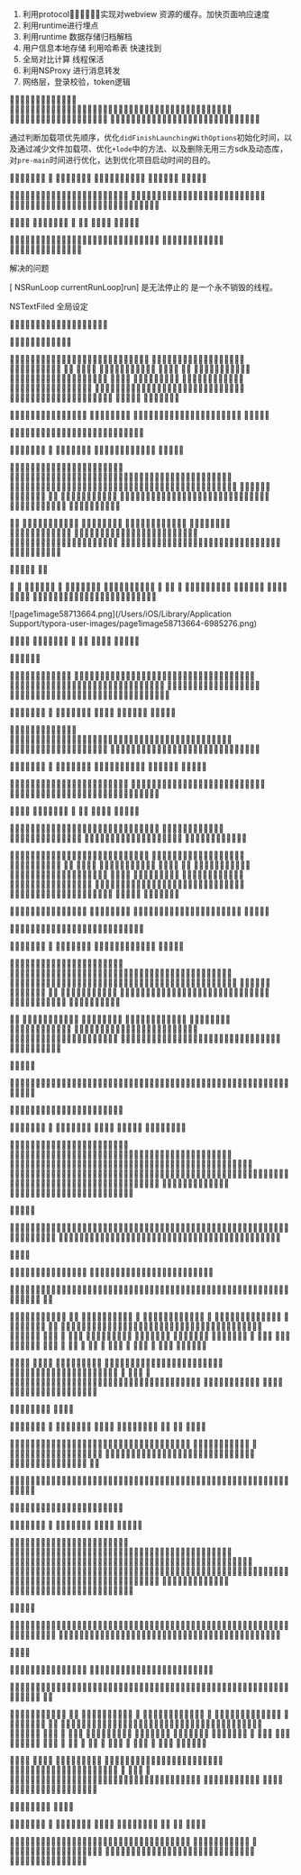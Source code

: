 1. 利用protocol􏰮􏱂􏱃􏰇􏱄􏱅实现对webview 资源的缓存。加快页面响应速度
2. 利用runtime进行埋点
3. 利用runtime 数据存储归档解档
4. 用户信息本地存储 利用哈希表  快速找到
5. 全局对比计算  线程保活
6. 利用NSProxy 进行消息转发
7. 网络层，登录校验，token逻辑

􏰋􏱈􏱌􏱍􏲏􏲐􏲑􏲒􏲓􏱖􏱠􏱡􏰣 􏰍􏱈􏱕􏱖􏲔􏱔􏱙􏱚􏱻􏲕􏲖􏱝􏲅􏲆􏱟􏱞􏱝􏱌􏱍􏲗􏲘􏱠􏱡􏲙􏱻􏲚􏲛􏲜􏲝􏱝􏲞􏲟􏱗􏱘􏱙􏱚􏱭􏱫􏲠􏲁􏲡􏲢􏰣 􏰧􏱈􏱌􏱍􏲏􏲐􏲑􏲣􏲤􏲥􏲦􏱾􏲠􏲁􏲧􏲨􏱠􏱡􏰣 􏰅􏱈􏱌􏱍􏲏􏲐􏲑􏲩􏲪􏲫􏲬􏱈􏲭􏲮􏱈􏱪􏲯􏲙􏲰􏱈􏲦􏱾􏱗􏱘􏲱􏲲􏲧􏲨􏰣 

通过判断加载项优先顺序，优化`didFinishLaunchingWithOptions`初始化时间，以及通过减少文件加载项、优化`+lode`中的方法、以及删除无用三方sdk及动态库，对`pre-main`时间进行优化，达到优化项目启动时间的目的。

􏰍􏰪􏰋􏰅􏰻􏰪􏰌 􏰖 􏰍􏰪􏰋􏰶􏰻􏰪􏰌 􏰔􏰕􏲳􏲴􏲵􏲶􏲷􏲸􏲹􏲺 􏰮􏱂􏱃􏰇􏱄􏱅 􏰇􏰈􏱆􏱇􏰦 

􏰋􏱈􏲻􏱓􏰮􏱂􏱃􏱠􏱡􏱝􏲞􏲟􏱗􏱘􏱙􏱚􏱭􏱫􏲠􏲁􏲡􏲢􏰣 􏰍􏱈􏲼􏱕􏱖􏲔􏱔􏱙􏱚􏱻􏲕􏲖􏱝􏱌􏱍􏲗􏲘􏱠􏱡􏲙􏱻􏲚􏲛􏲜􏲝􏰣 􏰧􏱈􏱌􏱍􏲽􏲾􏲿􏳀􏲩􏲪􏲫􏲬􏱈􏳁􏳂􏲙􏲰􏱈􏲭􏲮􏱿􏰔􏲦􏱾􏳃􏲾􏲧􏲨􏰣 

􏳄􏳅􏰉􏰊
 􏰍􏰪􏰋􏰩􏰻􏰋􏰋 􏰖 􏰼􏰽 􏰾􏰿􏱀􏱁 􏳆􏳇􏱆􏱇􏰦 

􏰋􏱈􏱿􏰔􏱊􏱋􏱮􏱯􏱝􏱧􏱊􏱋􏱊􏱋􏱭􏱫􏳈􏳉􏱿􏰔􏱝􏳊􏱱􏳋􏲡􏱮􏱯􏰣􏳌 􏲭􏲮􏱈􏲩􏲪􏲫􏲬􏱈􏱡􏳍􏳎􏰣 􏰍􏱈􏱷􏱸􏱹􏱺􏱻􏱼􏱽􏲦􏱾􏱿􏰔􏰣

解决的问题

[ NSRunLoop currentRunLoop]run] 是无法停止的  是一个永不销毁的线程。

NSTextFiled 全局设定

 􏰧􏱈􏱼􏱽􏳏􏳐􏲦􏱾􏲡􏳐􏱝􏳑􏳒􏳓􏰝􏳔􏰾􏳎􏰣

 􏰅􏱈􏱖􏳕􏰎􏱭􏱫􏳖􏰰􏳗􏳘􏰣 

􏰎􏱈􏳙􏳚􏲩􏲪􏳛􏲲􏲧􏳜􏱝􏳝􏳞􏳑􏲙􏱹􏱞􏲦􏱾􏳟􏰒􏱮􏱯􏳠􏳡􏲈􏰣
 􏰶􏱈􏳙􏳚􏳢􏳣􏳤􏳥􏱈􏱿􏰔􏳦􏳧􏳨􏳩􏳈􏳉􏰣
 􏰩􏱈􏳪􏳫􏰮􏳬􏰳􏰹􏳭􏳮 􏳯􏰣
 􏳰􏱈􏳱􏳲 􏳳􏳴􏳵􏳶􏳷􏳸􏳹􏳺􏳴􏳶􏳵 􏳻􏳺􏳼􏳽 􏲦􏱾 􏳾􏳿􏳿􏴀􏴁􏳼􏳶􏴂􏴀􏳴􏳵 􏴃􏴄􏱊􏱋􏲙􏱻􏴅􏴆􏴇􏴈􏱝􏲼􏲗􏲘􏰣􏲦􏱾􏲞􏲟 􏴉􏴀􏳷􏳺 􏳾􏳴􏴂􏳹􏳼􏳶􏴂􏴀􏳴 􏳋􏲡􏲮􏲏􏲫􏴊􏲈􏱭􏱫􏱿􏰔􏰣 􏰌􏱈􏴋􏴌􏴍􏴎􏳚􏴏􏱊􏱿􏴐􏴑􏴒􏱝􏱿􏰔 􏴓􏴂􏴓􏴔􏴂􏳴􏴂􏳵􏴕􏳻􏳼􏳸􏳴􏴁􏴕􏴂􏳴􏴖􏰩􏴂􏳶􏴕􏰻􏴗􏳶􏴂􏴀􏳴􏳵 􏴘􏴙􏰔􏴚􏴛􏱝􏲦􏱾􏴋􏴌􏴜􏴝􏴞􏱺􏳚􏴏􏱊􏱈􏱿􏰔 􏴟􏳿􏴀􏴓􏳺 􏲙􏱻􏳝􏴠􏱈􏲦􏱾 

􏴡􏴢􏴣􏳲􏴤􏳝􏰰􏴥􏴦􏱾􏱐􏴧􏴨􏱝􏱧 􏴗􏳷􏳺􏴩􏳹􏳼􏴂􏳴 􏴚􏴛􏱭􏱫􏱿􏰔􏱝􏴪􏴫􏱿􏰔􏱊􏱋􏴬􏱐􏴚􏴛􏱻􏱋􏱻􏰣 􏳄􏳅􏴭􏴮􏰦 

􏱨􏱩􏱪􏱫􏰖􏴯􏲔􏱻􏱗􏲔􏴰􏱨􏴱􏰆􏴲􏳻􏴳􏴴􏳬􏰍􏳬􏲲􏱪􏳎􏱗􏱘 

􏰍􏰪􏰋􏰶􏰻􏰪􏰌 􏰖 􏰍􏰪􏰋􏰩􏰻􏰋􏰋 􏴵􏴶􏴷􏰖􏴸􏴹􏴺􏴻􏴼􏳚􏴽􏴾 􏳆􏳇􏱆􏱇􏰦 

􏰋􏱈􏴿􏳒􏲏􏲐􏲑􏱊􏱋􏲥􏱱􏱻􏲒􏲓􏱝􏵀􏵁􏱊􏱋􏱳􏱴􏰣 􏰍􏱈􏵂􏵁􏴿􏳒􏲏􏲐􏵃􏴷􏳲􏵄􏵅􏵆􏲧􏲨􏱝􏱌􏱍􏲏􏲐􏲑􏲭􏲮􏱈􏱪􏲯􏲙􏲰􏱈􏱗􏱘􏲱􏲲􏲦􏱾􏲩􏲪􏲫􏲬􏲧􏲨􏰣 􏰧􏱈􏳱􏳲􏲡􏳐􏱈􏵇􏵈􏳎􏳝􏵉􏱧􏱮􏱯􏱭􏱫􏱼􏱽􏱝􏳟􏰒􏱮􏱯􏱻􏵊􏵋􏲈􏱝􏳟􏰒􏱮􏱯􏳠􏳡􏲈􏱝􏲦􏱾􏵌􏱙􏳚􏴏􏰣
 􏰅􏱈􏴋􏴌􏵍􏵎 􏳷􏳸􏳴􏳶􏴂􏳹􏳺 􏱝􏱧 􏰎􏳳􏰅􏳼􏵏􏳿􏳺􏰶􏴂􏳺􏵐 􏲙􏱻􏴅􏵑􏱭􏱫􏵌􏱙􏳚􏴏􏰣􏲦􏱾􏱧􏰸􏳮􏰯􏰯􏴅􏵑􏱭􏱫􏵒􏴆􏰣􏵓􏴪􏴫􏱧 􏰎􏳳􏰅􏳼􏵏􏳿􏳺􏰶􏴂􏳺􏵐 􏱻􏵔􏱐􏴚􏲫􏴊􏲈􏱭􏱫􏱿 

􏰔􏰣
 􏰎􏱈􏳱􏳲􏲄􏳡􏱐􏵕􏱝􏴿􏳒 􏰎􏳳􏰅􏳼􏵏􏵏􏳼􏳷 􏵖􏵗􏲫􏱐􏱻􏵘􏵙􏰣􏲦􏱾􏴋􏴌 􏰎􏳳􏵚􏳺􏵛􏴂􏳺􏳷 􏵜􏳍􏵝􏵞􏵟􏱝􏲦􏱾􏵠􏵡􏵟􏰣 􏰶􏱈􏴋􏴌􏵢􏵣􏵤􏵥􏲺􏵦􏵧􏱞􏵜􏳍􏵨􏵩􏵪􏵫􏱚􏵬􏵭􏵅􏵆􏰣 􏰩􏱈􏳑􏳒􏵮􏵥􏵯􏵰􏱈􏵯􏵰􏲽􏵯􏵰􏱈􏳓􏰝􏲡􏰕􏳎􏰣 􏳰􏱈􏱖􏵱􏵲􏲂􏵳􏳋􏵴􏱧􏲅􏱗􏱘􏰟􏴄􏵵􏵶􏵷􏱈􏵸􏵹􏵺􏱗􏱈􏱪􏲯􏱗􏱘􏵻􏳎􏰣
 􏰌􏱈􏱼􏱽􏵩􏵪􏵫􏱚􏳐􏰣 

􏳄􏳅􏴭􏴮􏰦 􏰀􏰁 

􏰂 􏰄 􏰅􏰆􏰇􏰈􏰉􏰊 􏰄 􏰋􏰌􏰌􏰍􏰆􏰎􏰏 􏰐􏰑􏰒􏰓􏰔􏰕􏰖􏰗􏰘􏰙 􏰄 􏰚􏰛 􏰄 􏰜􏰝􏰞􏰟􏰠􏰡􏰢􏰞􏰣 􏰤􏰥􏰦􏰋􏰧􏰎 􏰎􏰍􏰩􏰩 􏰪􏰎􏰍􏰎
 􏰫􏰖􏰬􏰭􏰮􏰯􏰦􏰰􏰱􏰲􏰰􏰳􏰭􏰱􏰴􏰮􏰵􏰋􏰶􏰧􏰷􏰸􏰹􏰬 

![page1image58713664.png](/Users/iOS/Library/Application Support/typora-user-images/page1image58713664-6985276.png)

􏰇􏰈􏰉􏰺
 􏰍􏰪􏰋􏰩􏰻􏰋􏰋 􏰖 􏰼􏰽 􏰾􏰿􏱀􏱁 􏰇􏰈􏱆􏱇􏰦 

􏰮􏱂􏱃􏰇􏱄􏱅 

􏰋􏱈􏰮􏱂􏱃􏱉􏱊􏱋􏱌􏱍􏱎􏰣 􏰍􏱈􏱌􏱍􏱏􏱐􏱉􏱑􏱒􏱓􏱔􏱈􏱕􏱖􏱗􏱘􏱙􏱚􏱛􏱜􏱝􏱞􏱟􏱠􏱡􏱢􏱣􏱈􏱤􏱟􏱙􏱚􏱥􏱦􏰣 􏰧􏱈􏱧􏱨􏱩􏱪􏱫􏰭􏱬􏱬􏱭􏱫􏱮􏱯􏱰􏱱􏱲􏱑􏱝􏱳􏱴􏱮􏱯􏱝􏱵􏱮􏱶􏱙􏱚􏰣 􏰅􏱈􏱷􏱸􏱹􏱺􏱻􏱼􏱽􏱾􏱿􏰔􏱈􏲀􏲁􏱿􏰔􏰣 􏰎􏱈􏱼􏱽􏲂􏲃􏲄􏱺􏱝􏱧􏲅􏲅􏲆􏱝􏲇􏱹􏱊􏱋􏱭􏲈􏱝􏱙􏱚􏱛􏲉􏱝􏲊􏲋􏱵􏱮􏰣 

􏰍􏰪􏰋􏰶􏰻􏰪􏰌 􏰖 􏰍􏰪􏰋􏰩􏰻􏰋􏰋 􏲌􏲍􏱀􏲎 􏰮􏱂􏱃􏰇􏱄􏱅 􏰇􏰈􏱆􏱇􏰦 

􏰋􏱈􏱌􏱍􏲏􏲐􏲑􏲒􏲓􏱖􏱠􏱡􏰣 􏰍􏱈􏱕􏱖􏲔􏱔􏱙􏱚􏱻􏲕􏲖􏱝􏲅􏲆􏱟􏱞􏱝􏱌􏱍􏲗􏲘􏱠􏱡􏲙􏱻􏲚􏲛􏲜􏲝􏱝􏲞􏲟􏱗􏱘􏱙􏱚􏱭􏱫􏲠􏲁􏲡􏲢􏰣 􏰧􏱈􏱌􏱍􏲏􏲐􏲑􏲣􏲤􏲥􏲦􏱾􏲠􏲁􏲧􏲨􏱠􏱡􏰣 􏰅􏱈􏱌􏱍􏲏􏲐􏲑􏲩􏲪􏲫􏲬􏱈􏲭􏲮􏱈􏱪􏲯􏲙􏲰􏱈􏲦􏱾􏱗􏱘􏲱􏲲􏲧􏲨􏰣 

􏰍􏰪􏰋􏰅􏰻􏰪􏰌 􏰖 􏰍􏰪􏰋􏰶􏰻􏰪􏰌 􏰔􏰕􏲳􏲴􏲵􏲶􏲷􏲸􏲹􏲺 􏰮􏱂􏱃􏰇􏱄􏱅 􏰇􏰈􏱆􏱇􏰦 

􏰋􏱈􏲻􏱓􏰮􏱂􏱃􏱠􏱡􏱝􏲞􏲟􏱗􏱘􏱙􏱚􏱭􏱫􏲠􏲁􏲡􏲢􏰣 􏰍􏱈􏲼􏱕􏱖􏲔􏱔􏱙􏱚􏱻􏲕􏲖􏱝􏱌􏱍􏲗􏲘􏱠􏱡􏲙􏱻􏲚􏲛􏲜􏲝􏰣 􏰧􏱈􏱌􏱍􏲽􏲾􏲿􏳀􏲩􏲪􏲫􏲬􏱈􏳁􏳂􏲙􏲰􏱈􏲭􏲮􏱿􏰔􏲦􏱾􏳃􏲾􏲧􏲨􏰣 

􏳄􏳅􏰉􏰊
 􏰍􏰪􏰋􏰩􏰻􏰋􏰋 􏰖 􏰼􏰽 􏰾􏰿􏱀􏱁 􏳆􏳇􏱆􏱇􏰦 

􏰋􏱈􏱿􏰔􏱊􏱋􏱮􏱯􏱝􏱧􏱊􏱋􏱊􏱋􏱭􏱫􏳈􏳉􏱿􏰔􏱝􏳊􏱱􏳋􏲡􏱮􏱯􏰣􏳌 􏲭􏲮􏱈􏲩􏲪􏲫􏲬􏱈􏱡􏳍􏳎􏰣 􏰍􏱈􏱷􏱸􏱹􏱺􏱻􏱼􏱽􏲦􏱾􏱿􏰔􏰣
 􏰧􏱈􏱼􏱽􏳏􏳐􏲦􏱾􏲡􏳐􏱝􏳑􏳒􏳓􏰝􏳔􏰾􏳎􏰣
 􏰅􏱈􏱖􏳕􏰎􏱭􏱫􏳖􏰰􏳗􏳘􏰣 

􏰎􏱈􏳙􏳚􏲩􏲪􏳛􏲲􏲧􏳜􏱝􏳝􏳞􏳑􏲙􏱹􏱞􏲦􏱾􏳟􏰒􏱮􏱯􏳠􏳡􏲈􏰣
 􏰶􏱈􏳙􏳚􏳢􏳣􏳤􏳥􏱈􏱿􏰔􏳦􏳧􏳨􏳩􏳈􏳉􏰣
 􏰩􏱈􏳪􏳫􏰮􏳬􏰳􏰹􏳭􏳮 􏳯􏰣
 􏳰􏱈􏳱􏳲 􏳳􏳴􏳵􏳶􏳷􏳸􏳹􏳺􏳴􏳶􏳵 􏳻􏳺􏳼􏳽 􏲦􏱾 􏳾􏳿􏳿􏴀􏴁􏳼􏳶􏴂􏴀􏳴􏳵 􏴃􏴄􏱊􏱋􏲙􏱻􏴅􏴆􏴇􏴈􏱝􏲼􏲗􏲘􏰣􏲦􏱾􏲞􏲟 􏴉􏴀􏳷􏳺 􏳾􏳴􏴂􏳹􏳼􏳶􏴂􏴀􏳴 􏳋􏲡􏲮􏲏􏲫􏴊􏲈􏱭􏱫􏱿􏰔􏰣 􏰌􏱈􏴋􏴌􏴍􏴎􏳚􏴏􏱊􏱿􏴐􏴑􏴒􏱝􏱿􏰔 􏴓􏴂􏴓􏴔􏴂􏳴􏴂􏳵􏴕􏳻􏳼􏳸􏳴􏴁􏴕􏴂􏳴􏴖􏰩􏴂􏳶􏴕􏰻􏴗􏳶􏴂􏴀􏳴􏳵 􏴘􏴙􏰔􏴚􏴛􏱝􏲦􏱾􏴋􏴌􏴜􏴝􏴞􏱺􏳚􏴏􏱊􏱈􏱿􏰔 􏴟􏳿􏴀􏴓􏳺 􏲙􏱻􏳝􏴠􏱈􏲦􏱾 

􏴡􏴢􏴣􏳲􏴤􏳝􏰰􏴥􏴦􏱾􏱐􏴧􏴨􏱝􏱧 􏴗􏳷􏳺􏴩􏳹􏳼􏴂􏳴 􏴚􏴛􏱭􏱫􏱿􏰔􏱝􏴪􏴫􏱿􏰔􏱊􏱋􏴬􏱐􏴚􏴛􏱻􏱋􏱻􏰣 􏳄􏳅􏴭􏴮􏰦 

􏱨􏱩􏱪􏱫􏰖􏴯􏲔􏱻􏱗􏲔􏴰􏱨􏴱􏰆􏴲􏳻􏴳􏴴􏳬􏰍􏳬􏲲􏱪􏳎􏱗􏱘 

􏰍􏰪􏰋􏰶􏰻􏰪􏰌 􏰖 􏰍􏰪􏰋􏰩􏰻􏰋􏰋 􏴵􏴶􏴷􏰖􏴸􏴹􏴺􏴻􏴼􏳚􏴽􏴾 􏳆􏳇􏱆􏱇􏰦 

􏰋􏱈􏴿􏳒􏲏􏲐􏲑􏱊􏱋􏲥􏱱􏱻􏲒􏲓􏱝􏵀􏵁􏱊􏱋􏱳􏱴􏰣 􏰍􏱈􏵂􏵁􏴿􏳒􏲏􏲐􏵃􏴷􏳲􏵄􏵅􏵆􏲧􏲨􏱝􏱌􏱍􏲏􏲐􏲑􏲭􏲮􏱈􏱪􏲯􏲙􏲰􏱈􏱗􏱘􏲱􏲲􏲦􏱾􏲩􏲪􏲫􏲬􏲧􏲨􏰣 􏰧􏱈􏳱􏳲􏲡􏳐􏱈􏵇􏵈􏳎􏳝􏵉􏱧􏱮􏱯􏱭􏱫􏱼􏱽􏱝􏳟􏰒􏱮􏱯􏱻􏵊􏵋􏲈􏱝􏳟􏰒􏱮􏱯􏳠􏳡􏲈􏱝􏲦􏱾􏵌􏱙􏳚􏴏􏰣
 􏰅􏱈􏴋􏴌􏵍􏵎 􏳷􏳸􏳴􏳶􏴂􏳹􏳺 􏱝􏱧 􏰎􏳳􏰅􏳼􏵏􏳿􏳺􏰶􏴂􏳺􏵐 􏲙􏱻􏴅􏵑􏱭􏱫􏵌􏱙􏳚􏴏􏰣􏲦􏱾􏱧􏰸􏳮􏰯􏰯􏴅􏵑􏱭􏱫􏵒􏴆􏰣􏵓􏴪􏴫􏱧 􏰎􏳳􏰅􏳼􏵏􏳿􏳺􏰶􏴂􏳺􏵐 􏱻􏵔􏱐􏴚􏲫􏴊􏲈􏱭􏱫􏱿 

􏰔􏰣
 􏰎􏱈􏳱􏳲􏲄􏳡􏱐􏵕􏱝􏴿􏳒 􏰎􏳳􏰅􏳼􏵏􏵏􏳼􏳷 􏵖􏵗􏲫􏱐􏱻􏵘􏵙􏰣􏲦􏱾􏴋􏴌 􏰎􏳳􏵚􏳺􏵛􏴂􏳺􏳷 􏵜􏳍􏵝􏵞􏵟􏱝􏲦􏱾􏵠􏵡􏵟􏰣 􏰶􏱈􏴋􏴌􏵢􏵣􏵤􏵥􏲺􏵦􏵧􏱞􏵜􏳍􏵨􏵩􏵪􏵫􏱚􏵬􏵭􏵅􏵆􏰣 􏰩􏱈􏳑􏳒􏵮􏵥􏵯􏵰􏱈􏵯􏵰􏲽􏵯􏵰􏱈􏳓􏰝􏲡􏰕􏳎􏰣 􏳰􏱈􏱖􏵱􏵲􏲂􏵳􏳋􏵴􏱧􏲅􏱗􏱘􏰟􏴄􏵵􏵶􏵷􏱈􏵸􏵹􏵺􏱗􏱈􏱪􏲯􏱗􏱘􏵻􏳎􏰣
 􏰌􏱈􏱼􏱽􏵩􏵪􏵫􏱚􏳐􏰣 

􏳄􏳅􏴭􏴮􏰦 

 􏲏􏲐􏲑􏰆􏴲􏵼􏱮􏲲􏱎􏴳􏴴􏵨􏵽􏰔􏱗􏱘􏰟􏲲􏱪􏱈􏵾􏲌􏱈􏳏􏱨􏱈􏵿􏶀􏳎􏵻􏴴􏳲􏵄􏶁􏶂􏰣􏱮􏲲􏱎􏲻􏲙􏶃􏶄􏶅􏱨􏱝􏴳􏴴􏲍􏲀􏰔􏶆􏱔􏰟􏵗􏶇􏶈􏶉􏱈

􏵗􏶊􏶋􏶌􏳎􏶍􏳗􏲠􏲁􏵻􏶎􏳚􏳲􏵄􏱧􏱮􏲲􏱎􏱻􏶁􏴾􏰣

􏰍􏰪􏰋􏰅􏰻􏰪􏰌 􏰖 􏰍􏰪􏰋􏰶􏰻􏰪􏰌 􏲳􏲴􏶏􏱁 􏳆􏳇􏱆􏱇􏰦 􏰀􏰁􏰀􏰁􏰀􏰁􏰀􏰁

􏰋􏱈􏱌􏱍􏳁􏳂􏲙􏲰􏶐􏲏􏱈􏳀􏶑􏶒􏰤􏱈􏶓􏲾􏲾􏵃􏲧􏲨􏰣 􏰍􏱈􏱼􏱽􏲧􏳜􏶔􏶕􏳐􏱝􏳱􏳲􏰱􏰴􏳭􏶖􏰮􏰬􏳮􏵧􏱞􏱐􏴧􏶗􏶘􏳐􏱻􏶙􏲀􏱝􏲦􏱾􏱧􏲅􏲆􏶚􏲟􏱻􏲧􏳜􏶔􏶕􏰣 􏰧􏱈􏱼􏱽􏵮􏵥􏱮􏲲􏱝􏶛􏴹􏲍􏶐􏲏􏴾􏲦􏱹􏱞􏵮􏵥􏵯􏵰􏶜􏶝􏱰􏵙􏱻􏶜􏶝􏲮􏲏􏱇􏶔􏱝􏲼􏳱􏳲􏶞􏶟􏵓􏱹􏱞􏶠􏶡􏱕􏶚􏰣 􏰅􏱈􏱿􏰔􏶗􏶘􏶢􏴠􏳻􏴪􏴫􏱿􏰔􏶣􏶘􏲫􏴊􏲀􏰣􏲦􏱾􏳲􏴌􏵢􏵣􏵤􏵨􏵗􏲬􏶤􏵱􏶥􏶦􏶧􏶡􏶨􏱉􏵗􏲬􏱝􏲼􏱭􏱫􏵒􏴆􏱝􏲦􏴳􏶩􏳲􏵄􏱒􏶪􏰣 􏰎􏱈􏱿􏰔􏴚􏲿􏶒􏰤􏲮􏲏􏱝􏴋􏴌􏵣􏶫􏶬􏰭􏶭􏳮􏰱􏵜􏳍􏳀􏶑􏶮􏶯􏲠􏲁􏰣
 􏰶􏱈􏱕􏱖􏶣􏲿􏱈􏶓􏲾􏳎􏲧􏲨􏰣
 􏰩􏱈􏱼􏱽􏶰􏶱􏲧􏲨􏱝􏳲􏴷􏶰􏶱􏱠􏵅􏳀􏵴􏱝􏶲􏳀􏳎􏲠􏲁􏰣 

􏳄􏳅􏴭􏴮􏰦 

􏲽􏲾􏴄􏱫􏰟􏶳􏶫􏱂􏶴􏱸􏶫􏰷􏵣􏱂􏶵􏵻􏶶􏶷􏴅􏶸􏴐􏱻􏱏􏱐􏳘􏶹􏵩􏲾􏳀􏴄􏱫􏰆􏴲􏱝􏲽􏲾􏴄􏱫􏵼􏶺􏶻􏴳􏴴􏶼􏶽􏳀􏲡􏴚􏲿􏶾􏰟􏱶􏲁􏶿􏵿􏱐􏶽􏳀􏲡􏴚􏲿􏶾􏱈 􏶽􏷀􏳀􏲡􏴚􏲿􏶾􏵻􏱈􏳬􏰍􏳬􏲿􏳀􏰟􏶣􏲿􏱈􏷁􏲿􏵻􏱈􏴑􏷂􏳀􏱈􏳃􏲾􏱈􏱶􏳀􏶓􏲾􏱈􏷃􏳀􏷄􏷅􏳋􏳎􏶆􏱔􏰣 

􏱖􏷆􏷇􏷈 

􏰋􏱈􏷉􏷊􏱂􏷋􏳖􏳮􏰸􏶖􏰮􏷌􏳮􏰖􏵣 􏷍􏲬􏱝􏷎􏲗􏱃􏷏􏰮􏷐􏶖􏱈􏷑􏰯􏰴􏶖􏶖􏳮􏰱􏳎􏷍􏲬􏷒􏰿􏰣 

􏰍􏱈􏷉􏷊􏷓􏷔􏷕􏵟􏰟􏶩􏷖􏱈􏷗􏲈􏲦􏱾􏷘􏷙􏷕􏵟􏵻􏱟􏷚􏱝􏳄􏷛􏷜􏷝􏱝􏵗􏷞􏷟􏷠􏱝􏷡􏷢􏷣􏱞􏷤􏳏􏴷􏷕􏵟􏱻􏶩􏷥􏷦􏱟􏷧􏱹􏱺􏱠􏱡􏱝􏲦􏱾􏶨􏴲􏷨􏷩 􏰔􏰣 

􏰧􏱈􏷉􏷊􏶛􏳲􏷪􏴤􏳝􏲤􏲥 􏳌􏶼 􏰧􏷫􏰩􏳺􏵏􏳳􏳹􏳼􏴖􏳺 􏱈 􏳾􏴔􏰷􏳺􏳶􏵐􏴀􏳷􏳽􏴂􏳴􏴖 􏱈 􏰖􏵚􏰪􏳷􏴀􏴖􏳷􏳺􏳵􏳵􏷬􏰎􏷫 􏱈 􏰖􏳼􏳵􏴀􏳴􏳷􏷭 􏳎􏰣 􏰅􏱈􏷉􏷊􏶛􏳲􏷪􏴤􏳝􏱃􏵤􏷮􏱝􏷯􏳌􏱈􏶩􏷖􏱈􏳓􏰝􏱈􏵮􏵥􏵯􏵰􏱈􏵯􏵰􏲽􏵯􏵰􏱈􏷰􏷰􏵯􏵰􏳎􏰣 􏰎􏱈􏷉􏷊􏷓􏷔 􏰖􏰍􏴉 􏴔 􏳾􏰍􏴉 􏴅􏴆􏲱􏲲􏵧􏱞􏱝􏷉􏷱 􏳷􏳸􏳴􏳶􏴂􏳹􏳺 􏷲􏱫􏵧􏱞􏱝􏲦􏱾 􏳷􏳸􏳴􏳿􏴀􏴀􏴗 􏱈 􏷳􏷴􏷵 􏱠􏱡􏰣 􏰶􏱈􏷉􏷊􏷓􏷔 􏰖􏰶􏴉 􏱈 􏷶􏷷 􏱈 􏷸􏷹 􏱈 􏷺􏷻􏷼 􏱈 􏷽􏰶􏰻 􏱈 􏷾􏷿􏸀 􏸁􏱢􏲧􏵉􏳎􏰣 

􏰩􏱈􏷎􏲗 􏶵􏸂􏸂􏶵 􏶵􏸂􏳬􏳎􏸁􏱢􏲧􏵉􏰣
 􏳰􏱈􏷉􏷊􏷓􏷔􏳱􏳲􏸃􏱮􏱯􏵜􏳍􏶐􏲏􏱻􏸄􏸅􏱠􏱡􏱝􏷎􏲗 􏰧􏳶􏴀􏳷􏷭􏵏􏴀􏳼􏳷􏴓􏴟􏳾􏳸􏳶􏴀􏳿􏳼􏷭􏴀􏳸􏳶 􏱈 􏸆􏴂􏵏 􏰣 􏰌􏱈􏳨􏳊􏱮􏱯􏱻􏸇􏵦􏷤􏸈􏸉􏲀􏲦􏱾􏱮􏱯􏱳􏱴􏱝􏸊􏸋􏸌􏲯􏱻􏴥􏳮􏷋􏰴􏸍􏸎􏶪􏳻􏷉􏷊􏷓􏷔 􏳳􏳴􏳵􏳶􏳷􏳸􏳹􏳺􏳴􏳶􏳵 􏲀􏲁􏸏􏸐 􏷉􏷱􏰮􏱂􏱃􏴹􏲊􏲋􏱻􏸑􏲀􏱈􏵧􏳜􏳪􏳫􏷤 

􏱷􏱸􏸒􏸓􏱿􏰔􏳎􏰣 􏲒􏷩􏰉􏰺 

􏰍􏰪􏰋􏰋􏰻􏰪􏰌 􏰖 􏰍􏰪􏰋􏰎􏰻􏰪􏰩 􏷲􏸔􏸕􏸖 􏸗􏸘􏰥􏰛􏸙􏶜􏷇􏸚 􏸛􏸜 􏰚􏰛 􏸝􏸞􏸟􏱺 

􏰋􏰷􏸠􏶦􏸡􏸢􏱝􏸣􏸤􏲁􏸥􏸦􏱝􏸊􏸋􏸧􏸨􏱻􏸕􏸩􏲁􏸥􏷤􏳪􏸪􏲁􏸥􏱝􏸫􏱓􏸬􏸭􏲀􏶩􏰣 􏰍􏰷􏸮􏴷􏸯􏴵􏳡􏶦􏱝􏸰􏴋 􏳻 􏱧􏷦􏰜􏱧􏸠􏶦􏸋􏱍􏸱􏲰􏱝􏷅􏸲􏸬􏸭􏸳􏶇􏰣 􏰧􏰷􏸮􏴷􏸴􏸵􏱈􏲡􏲢􏱝􏸋􏸶􏸦􏱻􏳈􏳉􏲡􏲢􏷤􏵂􏵁􏲗􏲘􏶈􏲝􏱻􏲁􏸥􏰣 􏰅􏰷􏸋􏸧􏸨􏷍􏲬􏸩􏸷􏱝􏷦􏸸􏸥􏸦􏰣 􏰀􏰁

 􏲏􏲐􏲑􏰆􏴲􏵼􏱮􏲲􏱎􏴳􏴴􏵨􏵽􏰔􏱗􏱘􏰟􏲲􏱪􏱈􏵾􏲌􏱈􏳏􏱨􏱈􏵿􏶀􏳎􏵻􏴴􏳲􏵄􏶁􏶂􏰣􏱮􏲲􏱎􏲻􏲙􏶃􏶄􏶅􏱨􏱝􏴳􏴴􏲍􏲀􏰔􏶆􏱔􏰟􏵗􏶇􏶈􏶉􏱈

􏵗􏶊􏶋􏶌􏳎􏶍􏳗􏲠􏲁􏵻􏶎􏳚􏳲􏵄􏱧􏱮􏲲􏱎􏱻􏶁􏴾􏰣

􏰍􏰪􏰋􏰅􏰻􏰪􏰌 􏰖 􏰍􏰪􏰋􏰶􏰻􏰪􏰌 􏲳􏲴􏶏􏱁 􏳆􏳇􏱆􏱇􏰦 

􏰋􏱈􏱌􏱍􏳁􏳂􏲙􏲰􏶐􏲏􏱈􏳀􏶑􏶒􏰤􏱈􏶓􏲾􏲾􏵃􏲧􏲨􏰣 􏰍􏱈􏱼􏱽􏲧􏳜􏶔􏶕􏳐􏱝􏳱􏳲􏰱􏰴􏳭􏶖􏰮􏰬􏳮􏵧􏱞􏱐􏴧􏶗􏶘􏳐􏱻􏶙􏲀􏱝􏲦􏱾􏱧􏲅􏲆􏶚􏲟􏱻􏲧􏳜􏶔􏶕􏰣 􏰧􏱈􏱼􏱽􏵮􏵥􏱮􏲲􏱝􏶛􏴹􏲍􏶐􏲏􏴾􏲦􏱹􏱞􏵮􏵥􏵯􏵰􏶜􏶝􏱰􏵙􏱻􏶜􏶝􏲮􏲏􏱇􏶔􏱝􏲼􏳱􏳲􏶞􏶟􏵓􏱹􏱞􏶠􏶡􏱕􏶚􏰣 􏰅􏱈􏱿􏰔􏶗􏶘􏶢􏴠􏳻􏴪􏴫􏱿􏰔􏶣􏶘􏲫􏴊􏲀􏰣􏲦􏱾􏳲􏴌􏵢􏵣􏵤􏵨􏵗􏲬􏶤􏵱􏶥􏶦􏶧􏶡􏶨􏱉􏵗􏲬􏱝􏲼􏱭􏱫􏵒􏴆􏱝􏲦􏴳􏶩􏳲􏵄􏱒􏶪􏰣 􏰎􏱈􏱿􏰔􏴚􏲿􏶒􏰤􏲮􏲏􏱝􏴋􏴌􏵣􏶫􏶬􏰭􏶭􏳮􏰱􏵜􏳍􏳀􏶑􏶮􏶯􏲠􏲁􏰣
 􏰶􏱈􏱕􏱖􏶣􏲿􏱈􏶓􏲾􏳎􏲧􏲨􏰣
 􏰩􏱈􏱼􏱽􏶰􏶱􏲧􏲨􏱝􏳲􏴷􏶰􏶱􏱠􏵅􏳀􏵴􏱝􏶲􏳀􏳎􏲠􏲁􏰣 

􏳄􏳅􏴭􏴮􏰦 

􏲽􏲾􏴄􏱫􏰟􏶳􏶫􏱂􏶴􏱸􏶫􏰷􏵣􏱂􏶵􏵻􏶶􏶷􏴅􏶸􏴐􏱻􏱏􏱐􏳘􏶹􏵩􏲾􏳀􏴄􏱫􏰆􏴲􏱝􏲽􏲾􏴄􏱫􏵼􏶺􏶻􏴳􏴴􏶼􏶽􏳀􏲡􏴚􏲿􏶾􏰟􏱶􏲁􏶿􏵿􏱐􏶽􏳀􏲡􏴚􏲿􏶾􏱈 􏶽􏷀􏳀􏲡􏴚􏲿􏶾􏵻􏱈􏳬􏰍􏳬􏲿􏳀􏰟􏶣􏲿􏱈􏷁􏲿􏵻􏱈􏴑􏷂􏳀􏱈􏳃􏲾􏱈􏱶􏳀􏶓􏲾􏱈􏷃􏳀􏷄􏷅􏳋􏳎􏶆􏱔􏰣 

􏱖􏷆􏷇􏷈 

􏰋􏱈􏷉􏷊􏱂􏷋􏳖􏳮􏰸􏶖􏰮􏷌􏳮􏰖􏵣 􏷍􏲬􏱝􏷎􏲗􏱃􏷏􏰮􏷐􏶖􏱈􏷑􏰯􏰴􏶖􏶖􏳮􏰱􏳎􏷍􏲬􏷒􏰿􏰣 

􏰍􏱈􏷉􏷊􏷓􏷔􏷕􏵟􏰟􏶩􏷖􏱈􏷗􏲈􏲦􏱾􏷘􏷙􏷕􏵟􏵻􏱟􏷚􏱝􏳄􏷛􏷜􏷝􏱝􏵗􏷞􏷟􏷠􏱝􏷡􏷢􏷣􏱞􏷤􏳏􏴷􏷕􏵟􏱻􏶩􏷥􏷦􏱟􏷧􏱹􏱺􏱠􏱡􏱝􏲦􏱾􏶨􏴲􏷨􏷩 􏰔􏰣 

􏰧􏱈􏷉􏷊􏶛􏳲􏷪􏴤􏳝􏲤􏲥 􏳌􏶼 􏰧􏷫􏰩􏳺􏵏􏳳􏳹􏳼􏴖􏳺 􏱈 􏳾􏴔􏰷􏳺􏳶􏵐􏴀􏳷􏳽􏴂􏳴􏴖 􏱈 􏰖􏵚􏰪􏳷􏴀􏴖􏳷􏳺􏳵􏳵􏷬􏰎􏷫 􏱈 􏰖􏳼􏳵􏴀􏳴􏳷􏷭 􏳎􏰣 􏰅􏱈􏷉􏷊􏶛􏳲􏷪􏴤􏳝􏱃􏵤􏷮􏱝􏷯􏳌􏱈􏶩􏷖􏱈􏳓􏰝􏱈􏵮􏵥􏵯􏵰􏱈􏵯􏵰􏲽􏵯􏵰􏱈􏷰􏷰􏵯􏵰􏳎􏰣 􏰎􏱈􏷉􏷊􏷓􏷔 􏰖􏰍􏴉 􏴔 􏳾􏰍􏴉 􏴅􏴆􏲱􏲲􏵧􏱞􏱝􏷉􏷱 􏳷􏳸􏳴􏳶􏴂􏳹􏳺 􏷲􏱫􏵧􏱞􏱝􏲦􏱾 􏳷􏳸􏳴􏳿􏴀􏴀􏴗 􏱈 􏷳􏷴􏷵 􏱠􏱡􏰣 􏰶􏱈􏷉􏷊􏷓􏷔 􏰖􏰶􏴉 􏱈 􏷶􏷷 􏱈 􏷸􏷹 􏱈 􏷺􏷻􏷼 􏱈 􏷽􏰶􏰻 􏱈 􏷾􏷿􏸀 􏸁􏱢􏲧􏵉􏳎􏰣 

􏰩􏱈􏷎􏲗 􏶵􏸂􏸂􏶵 􏶵􏸂􏳬􏳎􏸁􏱢􏲧􏵉􏰣
 􏳰􏱈􏷉􏷊􏷓􏷔􏳱􏳲􏸃􏱮􏱯􏵜􏳍􏶐􏲏􏱻􏸄􏸅􏱠􏱡􏱝􏷎􏲗 􏰧􏳶􏴀􏳷􏷭􏵏􏴀􏳼􏳷􏴓􏴟􏳾􏳸􏳶􏴀􏳿􏳼􏷭􏴀􏳸􏳶 􏱈 􏸆􏴂􏵏 􏰣 􏰌􏱈􏳨􏳊􏱮􏱯􏱻􏸇􏵦􏷤􏸈􏸉􏲀􏲦􏱾􏱮􏱯􏱳􏱴􏱝􏸊􏸋􏸌􏲯􏱻􏴥􏳮􏷋􏰴􏸍􏸎􏶪􏳻􏷉􏷊􏷓􏷔 􏳳􏳴􏳵􏳶􏳷􏳸􏳹􏳺􏳴􏳶􏳵 􏲀􏲁􏸏􏸐 􏷉􏷱􏰮􏱂􏱃􏴹􏲊􏲋􏱻􏸑􏲀􏱈􏵧􏳜􏳪􏳫􏷤 

􏱷􏱸􏸒􏸓􏱿􏰔􏳎􏰣 􏲒􏷩􏰉􏰺 

􏰍􏰪􏰋􏰋􏰻􏰪􏰌 􏰖 􏰍􏰪􏰋􏰎􏰻􏰪􏰩 􏷲􏸔􏸕􏸖 􏸗􏸘􏰥􏰛􏸙􏶜􏷇􏸚 􏸛􏸜 􏰚􏰛 􏸝􏸞􏸟􏱺 

􏰋􏰷􏸠􏶦􏸡􏸢􏱝􏸣􏸤􏲁􏸥􏸦􏱝􏸊􏸋􏸧􏸨􏱻􏸕􏸩􏲁􏸥􏷤􏳪􏸪􏲁􏸥􏱝􏸫􏱓􏸬􏸭􏲀􏶩􏰣 􏰍􏰷􏸮􏴷􏸯􏴵􏳡􏶦􏱝􏸰􏴋 􏳻 􏱧􏷦􏰜􏱧􏸠􏶦􏸋􏱍􏸱􏲰􏱝􏷅􏸲􏸬􏸭􏸳􏶇􏰣 􏰧􏰷􏸮􏴷􏸴􏸵􏱈􏲡􏲢􏱝􏸋􏸶􏸦􏱻􏳈􏳉􏲡􏲢􏷤􏵂􏵁􏲗􏲘􏶈􏲝􏱻􏲁􏸥􏰣 􏰅􏰷􏸋􏸧􏸨􏷍􏲬􏸩􏸷􏱝􏷦􏸸􏸥􏸦􏰣 

